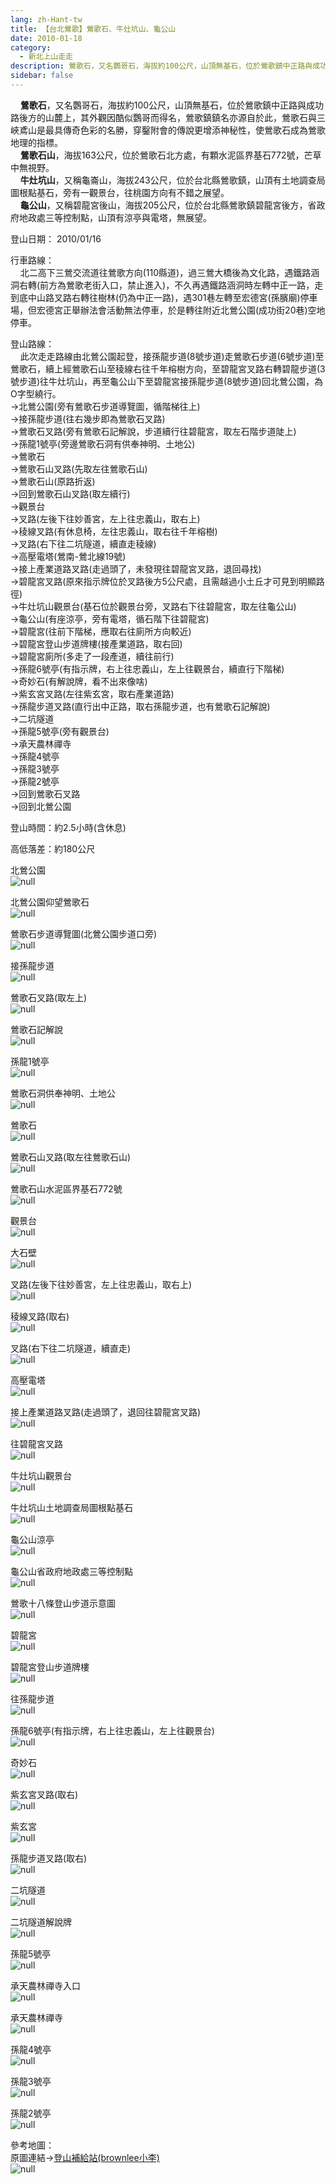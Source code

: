 ```yaml
---
lang: zh-Hant-tw
title: 【台北鶯歌】鶯歌石、牛灶坑山、龜公山
date: 2010-01-18
category: 
  - 新北上山走走
description: 鶯歌石，又名鸚哥石，海拔約100公尺，山頂無基石，位於鶯歌鎮中正路與成功路後方的山麓上，其外觀因酷似鸚哥而得名，鶯歌鎮鎮名亦源自於此，鶯歌石與三峽鳶山是最具傳奇色彩的名勝，穿鑿附會的傳說更增添神秘性，使鶯歌石成為鶯歌地理的指標。 鶯歌石山，海拔163公尺，位於鶯歌石北方處，有顆水泥區界基石772號，芒草中無視野。 牛灶坑山，又稱龜崙山，海拔243公尺，位於台北縣鶯歌鎮，山頂有土地調查局圖根點基石，旁有一觀景台，往桃園方向有不錯之展望。 龜公山，又稱碧龍宮後山，海拔205公尺，位於台北縣鶯歌鎮碧龍宮後方，省政府地政處三等控制點，山頂有涼亭與電塔，無展望。
sidebar: false
---
```


    **鶯歌石**，又名鸚哥石，海拔約100公尺，山頂無基石，位於鶯歌鎮中正路與成功路後方的山麓上，其外觀因酷似鸚哥而得名，鶯歌鎮鎮名亦源自於此，鶯歌石與三峽鳶山是最具傳奇色彩的名勝，穿鑿附會的傳說更增添神秘性，使鶯歌石成為鶯歌地理的指標。  
    **鶯歌石山**，海拔163公尺，位於鶯歌石北方處，有顆水泥區界基石772號，芒草中無視野。  
    **牛灶坑山**，又稱龜崙山，海拔243公尺，位於台北縣鶯歌鎮，山頂有土地調查局圖根點基石，旁有一觀景台，往桃園方向有不錯之展望。  
    **龜公山**，又稱碧龍宮後山，海拔205公尺，位於台北縣鶯歌鎮碧龍宮後方，省政府地政處三等控制點，山頂有涼亭與電塔，無展望。

登山日期： 2010/01/16

行車路線：  
    北二高下三鶯交流道往鶯歌方向(110縣道)，過三鶯大橋後為文化路，遇鐵路涵洞右轉(前方為鶯歌老街入口，禁止進入)，不久再遇鐵路涵洞時左轉中正一路，走到底中山路叉路右轉往樹林(仍為中正一路)，遇301巷左轉至宏德宮(孫臏廟)停車場，但宏德宮正舉辦法會活動無法停車，於是轉往附近北鶯公園(成功街20巷)空地停車。

登山路線：  
    此次走走路線由北鶯公園起登，接孫龍步道(8號步道)走鶯歌石步道(6號步道)至鶯歌石，續上經鶯歌石山至稜線右往千年榕樹方向，至碧龍宮叉路右轉碧龍步道(3號步道)往牛灶坑山，再至龜公山下至碧龍宮接孫龍步道(8號步道)回北鶯公園，為O字型繞行。  
→北鶯公園(旁有鶯歌石步道導覽圖，循階梯往上)  
→接孫龍步道(往右幾步即為鶯歌石叉路)  
→鶯歌石叉路(旁有鶯歌石記解說，步道續行往碧龍宮，取左石階步道陡上)  
→孫龍1號亭(旁邊鶯歌石洞有供奉神明、土地公)  
→鶯歌石  
→鶯歌石山叉路(先取左往鶯歌石山)  
→鶯歌石山(原路折返)  
→回到鶯歌石山叉路(取左續行)  
→觀景台  
→叉路(左後下往妙善宮，左上往忠義山，取右上)  
→稜線叉路(有休息椅，左往忠義山，取右往千年榕樹)  
→叉路(右下往二坑隧道，續直走稜線)  
→高壓電塔(鶯南-鶯北線19號)  
→接上產業道路叉路(走過頭了，未發現往碧龍宮叉路，退回尋找)  
→碧龍宮叉路(原來指示牌位於叉路後方5公尺處，且需越過小土丘才可見到明顯路徑)  
→牛灶坑山觀景台(基石位於觀景台旁，叉路右下往碧龍宮，取左往龜公山)  
→龜公山(有座涼亭，旁有電塔，循石階下往碧龍宮)  
→碧龍宮(往前下階梯，應取右往廁所方向較近)  
→碧龍宮登山步道牌樓(接產業道路，取右回)  
→碧龍宮廁所(多走了一段產道，續往前行)  
→孫龍6號亭(有指示牌，右上往忠義山，左上往觀景台，續直行下階梯)  
→奇妙石(有解說牌，看不出來像啥)  
→紫玄宮叉路(左往紫玄宮，取右產業道路)  
→孫龍步道叉路(直行出中正路，取右孫龍步道，也有鶯歌石記解說)  
→二坑隧道  
→孫龍5號亭(旁有觀景台)  
→承天農林禪寺  
→孫龍4號亭  
→孫龍3號亭  
→孫龍2號亭  
→回到鶯歌石叉路  
→回到北鶯公園

登山時間：約2.5小時(含休息)

高低落差：約180公尺

北鶯公園  
![null](image/143683335_l.jpg)

北鶯公園仰望鶯歌石  
![null](image/143683341_l.jpg)

鶯歌石步道導覽圖(北鶯公園步道口旁)  
![null](image/143683351_l.jpg)

接孫龍步道  
![null](image/143683362_l.jpg)

鶯歌石叉路(取左上)  
![null](image/143683413_l.jpg)

鶯歌石記解說  
![null](image/143683418_l.jpg)

孫龍1號亭  
![null](image/143683426_l.jpg)

鶯歌石洞供奉神明、土地公  
![null](image/143683432_l.jpg)

鶯歌石  
![null](image/143683486_l.jpg)

鶯歌石山叉路(取左往鶯歌石山)  
![null](image/143683493_l.jpg)

鶯歌石山水泥區界基石772號  
![null](image/143683496_l.jpg)

觀景台  
![null](image/143683520_l.jpg)

大石壁  
![null](image/143683523_l.jpg)

叉路(左後下往妙善宮，左上往忠義山，取右上)  
![null](image/143683566_l.jpg)

稜線叉路(取右)  
![null](image/143683568_l.jpg)

叉路(右下往二坑隧道，續直走)  
![null](image/143683572_l.jpg)

高壓電塔  
![null](image/143683577_l.jpg)

接上產業道路叉路(走過頭了，退回往碧龍宮叉路)  
![null](image/143683583_l.jpg)

往碧龍宮叉路  
![null](image/143683662_l.jpg)

牛灶坑山觀景台  
![null](image/143683741_l.jpg)

牛灶坑山土地調查局圖根點基石  
![null](image/143683745_l.jpg)

龜公山涼亭  
![null](image/143683791_l.jpg)

龜公山省政府地政處三等控制點  
![null](image/143683798_l.jpg)

鶯歌十八條登山步道示意圖  
![null](image/143683800_l.jpg)

碧龍宮  
![null](image/143683808_l.jpg)

碧龍宮登山步道牌樓  
![null](image/143683816_l.jpg)

往孫龍步道  
![null](image/143683889_l.jpg)

孫龍6號亭(有指示牌，右上往忠義山，左上往觀景台)  
![null](image/143683897_l.jpg)

奇妙石  
![null](image/143683905_l.jpg)

紫玄宮叉路(取右)  
![null](image/143683914_l.jpg)

紫玄宮  
![null](image/143683924_l.jpg)

孫龍步道叉路(取右)  
![null](image/143683931_l.jpg)

二坑隧道  
![null](image/143683937_l.jpg)

二坑隧道解說牌  
![null](image/143683940_l.jpg)

孫龍5號亭  
![null](image/143683942_l.jpg)

承天農林禪寺入口  
![null](image/143683945_l.jpg)

承天農林禪寺  
![null](image/143683949_l.jpg)

孫龍4號亭  
![null](image/143683950_l.jpg)

孫龍3號亭  
![null](image/143683953_l.jpg)

孫龍2號亭  
![null](image/143683260_l.jpg)

參考地圖：  
原圖連結→[登山補給站(brownlee小李)](http://www.keepon.com.tw/ActiveSite/Article/One.asp?ArticleID=18850)  
![null](image/143684092_l.jpg)